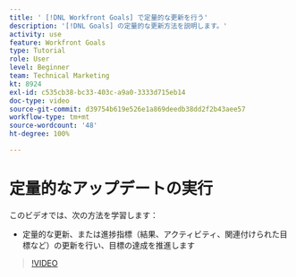 ```yaml
---
title: ' [!DNL Workfront Goals] で定量的な更新を行う'
description: '[!DNL Goals] の定量的な更新方法を説明します。'
activity: use
feature: Workfront Goals
type: Tutorial
role: User
level: Beginner
team: Technical Marketing
kt: 8924
exl-id: c535cb38-bc33-403c-a9a0-3333d715eb14
doc-type: video
source-git-commit: d39754b619e526e1a869deedb38dd2f2b43aee57
workflow-type: tm+mt
source-wordcount: '48'
ht-degree: 100%

---
```


# 定量的なアップデートの実行

このビデオでは、次の方法を学習します：

* 定量的な更新、または進捗指標（結果、アクティビティ、関連付けられた目標など）の更新を行い、目標の達成を推進します

>[!VIDEO](https://video.tv.adobe.com/v/335196/?quality=12)
